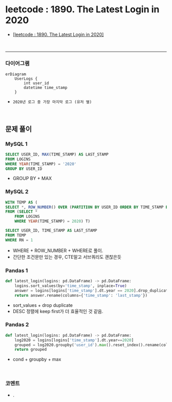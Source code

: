 # leetcode : 1890. The Latest Login in 2020

* [[leetcode : 1890. The Latest Login in 2020]](https://leetcode.com/problems/the-latest-login-in-2020/description/)
<br>

---

### **다이어그램**
```mermaid
erDiagram
    UserLogs {
        int user_id
        datetime time_stamp
    }
```

* `2020년 로그 중 가장 마지막 로그 (유저 별)`

<br>

## 문제 풀이

### **MySQL 1**
```SQL
SELECT USER_ID, MAX(TIME_STAMP) AS LAST_STAMP
FROM LOGINS
WHERE YEAR(TIME_STAMP) = '2020'
GROUP BY USER_ID
```

* GROUP BY + MAX

### **MySQL 2**
```SQL
WITH TEMP AS (
SELECT *, ROW_NUMBER() OVER (PARTITION BY USER_ID ORDER BY TIME_STAMP DESC) AS RN
FROM (SELECT *
    FROM LOGINS
    WHERE YEAR(TIME_STAMP) = 2020) T)

SELECT USER_ID, TIME_STAMP AS LAST_STAMP
FROM TEMP
WHERE RN = 1
```

* WHERE + ROW_NUMBER + WHERE로 풀이.
* 간단한 조건문만 있는 경우, CTE말고 서브쿼리도 괜찮은듯

  
### **Pandas 1**
```python
def latest_login(logins: pd.DataFrame) -> pd.DataFrame:
    logins.sort_values(by='time_stamp', inplace=True)
    answer = logins[logins['time_stamp'].dt.year == 2020].drop_duplicates(subset='user_id', keep='last')
    return answer.rename(columns={'time_stamp': 'last_stamp'})
```

* sort_values + drop duplicate
* DESC 정렬에 keep first가 더 효율적인 것 같음.

### **Pandas 2**
```python
def latest_login(logins: pd.DataFrame) -> pd.DataFrame:
    log2020 = logins[logins['time_stamp'].dt.year==2020]
    grouped = log2020.groupby('user_id').max().reset_index().rename(columns={'time_stamp':'last_stamp'})
    return grouped
```

* cond + groupby + max
  
<br>

### **코멘트**
* .
